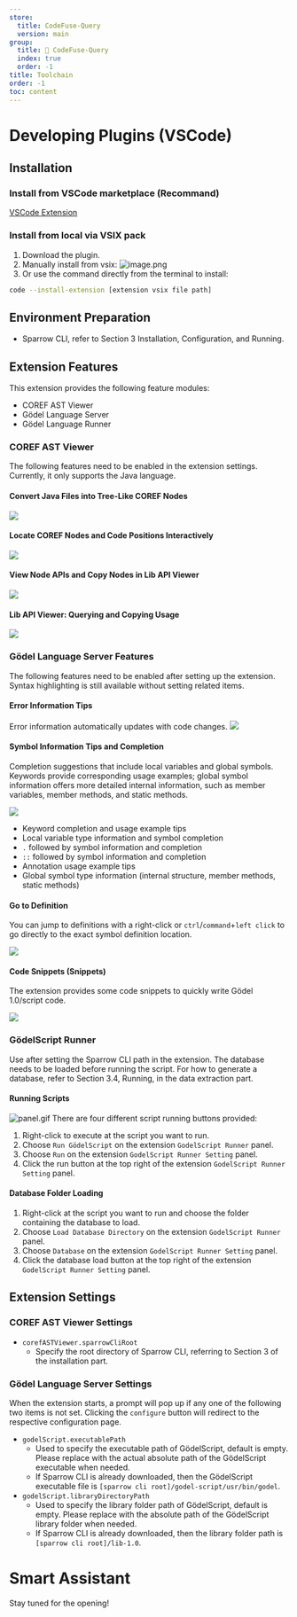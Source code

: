 ```yaml
---
store:
  title: CodeFuse-Query
  version: main
group:
  title: 🌱 CodeFuse-Query
  index: true
  order: -1
title: Toolchain
order: -1
toc: content
---
```


# Developing Plugins (VSCode)

## Installation

### Install from VSCode marketplace (Recommand)

[VSCode Extension](https://marketplace.visualstudio.com/items?itemName=CodeFuse-Query.codefuse-query-extension)

### Install from local via VSIX pack

1. Download the plugin.
2. Manually install from vsix:
   ![image.png](/images/codefuse-query/toolchain01.png)
3. Or use the command directly from the terminal to install:

```bash
code --install-extension [extension vsix file path]
```

## Environment Preparation

- Sparrow CLI, refer to Section 3 Installation, Configuration, and Running.

## Extension Features

This extension provides the following feature modules:

- COREF AST Viewer
- Gödel Language Server
- Gödel Language Runner

### COREF AST Viewer

The following features need to be enabled in the extension settings. Currently, it only supports the Java language.

#### Convert Java Files into Tree-Like COREF Nodes

![](/images/codefuse-query/toolchain02.gif)

#### Locate COREF Nodes and Code Positions Interactively

![](/images/codefuse-query/toolchain03.gif)

#### View Node APIs and Copy Nodes in Lib API Viewer

![](/images/codefuse-query/toolchain04.gif)

#### Lib API Viewer: Querying and Copying Usage

![](/images/codefuse-query/toolchain05.gif)

### Gödel Language Server Features

The following features need to be enabled after setting up the extension. Syntax highlighting is still available without setting related items.

#### Error Information Tips

Error information automatically updates with code changes.
![](/images/codefuse-query/toolchain06.gif)

#### Symbol Information Tips and Completion

Completion suggestions that include local variables and global symbols. Keywords provide corresponding usage examples; global symbol information offers more detailed internal information, such as member variables, member methods, and static methods.

![](/images/codefuse-query/toolchain07.gif)

- Keyword completion and usage example tips
- Local variable type information and symbol completion
- `.` followed by symbol information and completion
- `::` followed by symbol information and completion
- Annotation usage example tips
- Global symbol type information (internal structure, member methods, static methods)

#### Go to Definition

You can jump to definitions with a right-click or `ctrl`/`command`+`left click` to go directly to the exact symbol definition location.

![](/images/codefuse-query/toolchain08.gif)

#### Code Snippets (Snippets)

The extension provides some code snippets to quickly write Gödel 1.0/script code.

![](/images/codefuse-query/toolchain09.gif)

### GödelScript Runner

Use after setting the Sparrow CLI path in the extension. The database needs to be loaded before running the script. For how to generate a database, refer to Section 3.4, Running, in the data extraction part.

#### Running Scripts

![panel.gif](/images/codefuse-query/toolchain10.gif)
There are four different script running buttons provided:

1. Right-click to execute at the script you want to run.
2. Choose `Run GödelScript` on the extension `GodelScript Runner` panel.
3. Choose `Run` on the extension `GodelScript Runner Setting` panel.
4. Click the run button at the top right of the extension `GodelScript Runner Setting` panel.

#### Database Folder Loading

1. Right-click at the script you want to run and choose the folder containing the database to load.
2. Choose `Load Database Directory` on the extension `GodelScript Runner` panel.
3. Choose `Database` on the extension `GodelScript Runner Setting` panel.
4. Click the database load button at the top right of the extension `GodelScript Runner Setting` panel.

## Extension Settings

### COREF AST Viewer Settings

- `corefASTViewer.sparrowCliRoot`
  - Specify the root directory of Sparrow CLI, referring to Section 3 of the installation part.

### Gödel Language Server Settings

When the extension starts, a prompt will pop up if any one of the following two items is not set. Clicking the `configure` button will redirect to the respective configuration page.

- `godelScript.executablePath`
  - Used to specify the executable path of GödelScript, default is empty. Please replace with the actual absolute path of the GödelScript executable when needed.
  - If Sparrow CLI is already downloaded, then the GödelScript executable file is `[sparrow cli root]/godel-script/usr/bin/godel`.
- `godelScript.libraryDirectoryPath`
  - Used to specify the library folder path of GödelScript, default is empty. Please replace with the absolute path of the GödelScript library folder when needed.
  - If Sparrow CLI is already downloaded, then the library folder path is `[sparrow cli root]/lib-1.0`.

# Smart Assistant

Stay tuned for the opening!
